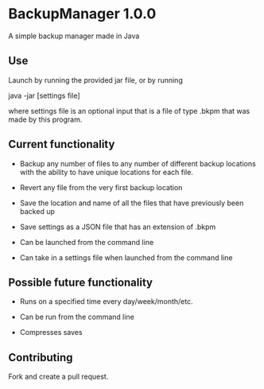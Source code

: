 # BackupManager 1.0.0
A simple backup manager made in Java

## Use
Launch by running the provided jar file, or by running 

java -jar <name of jar> [settings file]

where settings file is an optional input that is a file of type .bkpm that was made by this program.

## Current functionality
- Backup any number of files to any number of different backup locations with the ability to have unique locations for each file.

- Revert any file from the very first backup location

- Save the location and name of all the files that have previously been backed up

- Save settings as a JSON file that has an extension of .bkpm

- Can be launched from the command line

- Can take in a settings file when launched from the command line

## Possible future functionality
- Runs on a specified time every day/week/month/etc.

- Can be run from the command line

- Compresses saves

## Contributing
Fork and create a pull request.
